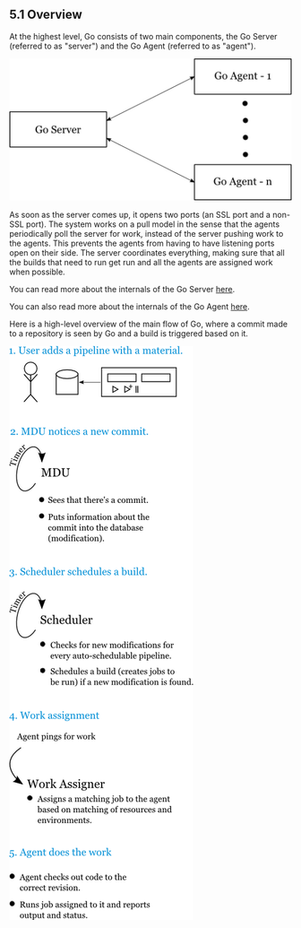 ## <a name="overview"></a>5.1 Overview

At the highest level, Go consists of two main components, the Go Server (referred to as "server") and the Go Agent
(referred to as "agent").

![Go Server with multiple agents](images/server_agent.png)

As soon as the server comes up, it opens two ports (an SSL port and a non-SSL port). The system works on a pull model in
the sense that the agents periodically poll the server for work, instead of the server pushing work to the agents. This
prevents the agents from having to have listening ports open on their side. The server coordinates everything, making sure that all the builds that need to run get run and all the agents are
assigned work when possible.

You can read more about the internals of the Go Server [here](5.2.md).

You can also read more about the internals of the Go Agent [here](5.3.md).

Here is a high-level overview of the main flow of Go, where a commit made to a repository is seen by Go and a build is
triggered based on it.

![Go Server and Agent overview](images/go_overview.png)
